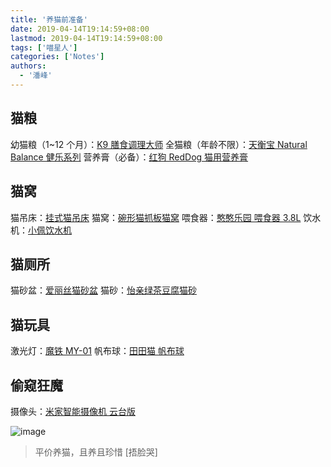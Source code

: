 ```yaml
---
title: '养猫前准备'
date: 2019-04-14T19:14:59+08:00
lastmod: 2019-04-14T19:14:59+08:00
tags: ['喵星人']
categories: ['Notes']
authors:
  - '潘峰'
---
```


## 猫粮

幼猫粮（1~12 个月）：[K9 膳食调理大师](https://item.epet.com/161808.html)
全猫粮（年龄不限）：[天衡宝 Natural Balance 健乐系列](https://item.epetht.com/10119283.html)
营养膏（必备）：[红狗 RedDog 猫用营养膏](https://item.epet.com/147097.html)

## 猫窝

猫吊床：[挂式猫吊床](https://detail.tmall.com/item.htm?id=553411580469&spm=a1z09.2.0.0.4f0a2e8dWdxFbT&_u=evfn3b3002b&skuId=4188426319897)
猫窝：[碗形猫抓板猫窝](https://detail.tmall.com/item.htm?id=571984086907&spm=a1z09.2.0.0.4f0a2e8dWdxFbT&_u=evfn3b30cec&skuId=3964530043983)
喂食器：[憨憨乐园 喂食器 3.8L](https://item.jd.com/5431196.html#crumb-wrap)
饮水机：[小佩饮水机](https://item.jd.com/100000251570.html)

## 猫厕所

猫砂盆：[爱丽丝猫砂盆](https://item.jd.com/10191329272.html)
猫砂：[怡亲绿茶豆腐猫砂](https://detail.tmall.com/item.htm?id=527264059679&spm=a1z09.2.0.0.4f0a2e8dWdxFbT&_u=evfn3b3c34c&skuId=4069213157761)

## 猫玩具

激光灯：[魔铁 MY-01](https://item.jd.com/4359029.html#none)
帆布球：[田田猫 帆布球](https://item.jd.com/3213588.html)

## 偷窥狂魔

摄像头：[米家智能摄像机 云台版](https://item.jd.com/7651925.html)

![image](http://ww1.sinaimg.cn/large/ed19fa55gy1gfnew194fhj20ch05zgmz.jpg)

> 平价养猫，且养且珍惜 [捂脸哭]
